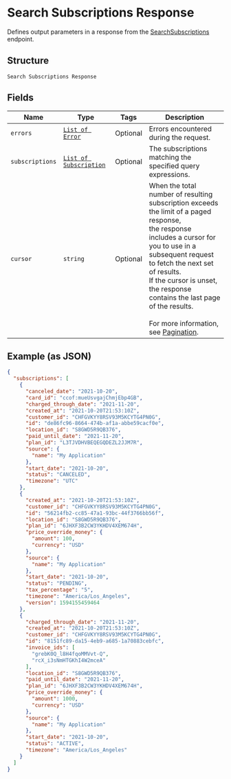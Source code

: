
# Search Subscriptions Response

Defines output parameters in a response from the
[SearchSubscriptions](../../doc/api/subscriptions.md#search-subscriptions) endpoint.

## Structure

`Search Subscriptions Response`

## Fields

| Name | Type | Tags | Description |
|  --- | --- | --- | --- |
| `errors` | [`List of Error`](../../doc/models/error.md) | Optional | Errors encountered during the request. |
| `subscriptions` | [`List of Subscription`](../../doc/models/subscription.md) | Optional | The subscriptions matching the specified query expressions. |
| `cursor` | `string` | Optional | When the total number of resulting subscription exceeds the limit of a paged response,<br>the response includes a cursor for you to use in a subsequent request to fetch the next set of results.<br>If the cursor is unset, the response contains the last page of the results.<br><br>For more information, see [Pagination](https://developer.squareup.com/docs/working-with-apis/pagination). |

## Example (as JSON)

```json
{
  "subscriptions": [
    {
      "canceled_date": "2021-10-20",
      "card_id": "ccof:mueUsvgajChmjEbp4GB",
      "charged_through_date": "2021-11-20",
      "created_at": "2021-10-20T21:53:10Z",
      "customer_id": "CHFGVKYY8RSV93M5KCYTG4PN0G",
      "id": "de86fc96-8664-474b-af1a-abbe59cacf0e",
      "location_id": "S8GWD5R9QB376",
      "paid_until_date": "2021-11-20",
      "plan_id": "L3TJVDHVBEQEGQDEZL2JJM7R",
      "source": {
        "name": "My Application"
      },
      "start_date": "2021-10-20",
      "status": "CANCELED",
      "timezone": "UTC"
    },
    {
      "created_at": "2021-10-20T21:53:10Z",
      "customer_id": "CHFGVKYY8RSV93M5KCYTG4PN0G",
      "id": "56214fb2-cc85-47a1-93bc-44f3766bb56f",
      "location_id": "S8GWD5R9QB376",
      "plan_id": "6JHXF3B2CW3YKHDV4XEM674H",
      "price_override_money": {
        "amount": 100,
        "currency": "USD"
      },
      "source": {
        "name": "My Application"
      },
      "start_date": "2021-10-20",
      "status": "PENDING",
      "tax_percentage": "5",
      "timezone": "America/Los_Angeles",
      "version": 1594155459464
    },
    {
      "charged_through_date": "2021-11-20",
      "created_at": "2021-10-20T21:53:10Z",
      "customer_id": "CHFGVKYY8RSV93M5KCYTG4PN0G",
      "id": "8151fc89-da15-4eb9-a685-1a70883cebfc",
      "invoice_ids": [
        "grebK0Q_l8H4fqoMMVvt-Q",
        "rcX_i3sNmHTGKhI4W2mceA"
      ],
      "location_id": "S8GWD5R9QB376",
      "paid_until_date": "2021-11-20",
      "plan_id": "6JHXF3B2CW3YKHDV4XEM674H",
      "price_override_money": {
        "amount": 1000,
        "currency": "USD"
      },
      "source": {
        "name": "My Application"
      },
      "start_date": "2021-10-20",
      "status": "ACTIVE",
      "timezone": "America/Los_Angeles"
    }
  ]
}
```

